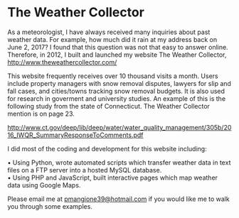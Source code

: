 # The Weather Collector
As a meteorologist, I have always received many inquiries about past weather data.  For example, how much did it rain at my address back on June 2, 2017? I found that this question was not that easy to answer online.  Therefore, in 2012, I built and launched my website The Weather Collector, http://www.theweathercollector.com/

This website frequently receives over 10 thousand visits a month.  Users include property managers with snow removal disputes, lawyers for slip and fall cases, and cities/towns tracking snow removal budgets.   It is also used for research in goverment and university studies.  An example of this is the following study from the state of Connecticut. The Weather Collector mention is on page 23.

http://www.ct.gov/deep/lib/deep/water/water_quality_management/305b/2016_IWQR_SummaryResponseToComments.pdf


I did most of the coding and development for this website including: 

•	Using Python, wrote automated scripts which transfer weather data in text files on a FTP server into a hosted MySQL database.<br>
•	Using PHP and JavaScript, built interactive pages which map weather data using Google Maps.

Please email me at pmangione39@hotmail.com if you would like me to walk you through some examples. 
